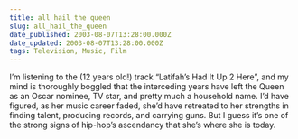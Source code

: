 ```yaml
---
title: all hail the queen
slug: all_hail_the_queen
date_published: 2003-08-07T13:28:00.000Z
date_updated: 2003-08-07T13:28:00.000Z
tags: Television, Music, Film
---
```


I’m listening to the (12 years old!) track “Latifah’s Had It Up 2 Here”, and my mind is thoroughly boggled that the interceding years have left the Queen as an Oscar nominee, TV star, and pretty much a household name. I’d have figured, as her music career faded, she’d have retreated to her strengths in finding talent, producing records, and carrying guns. But I guess it’s one of the strong signs of hip-hop’s ascendancy that she’s where she is today.
